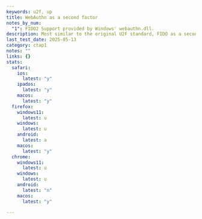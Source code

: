 ```yaml
---
keywords: u2f, up
title: WebAuthn as a second factor
notes_by_num:
  "1": FIDO2 Support provided by Windows' webauthn.dll.
description: Most similar to the original U2F standard, FIDO as a second factor relies on traditional username and password authentication, with the addition of a FIDO device as an MFA factor. This flow is typically used with web sites that have 'security key' support.
last_test_date: 2025-05-13
category: ctap1
notes: ""
links: {}
stats:
  safari:
    ios:
      latest: "y"
    ipados:
      latest: "y"
    macos:
      latest: "y"
  firefox:
    windows11:
      latest: u
    windows:
      latest: u
    android:
      latest: a
    macos:
      latest: "y"
  chrome:
    windows11:
      latest: u
    windows:
      latest: u
    android:
      latest: "n"
    macos:
      latest: "y"

---
```

